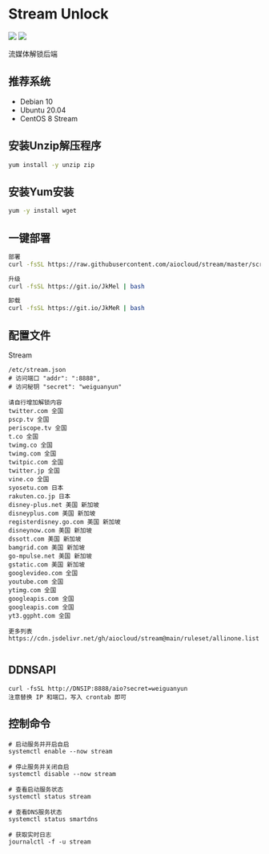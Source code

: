 # Stream Unlock
[![](https://img.shields.io/badge/Telegram-Group-blue)](https://t.me/aioCloud)
[![](https://img.shields.io/badge/Telegram-Channel-green)](https://t.me/aioCloud_channel) 

流媒体解锁后端

## 推荐系统
- Debian 10
- Ubuntu 20.04
- CentOS 8 Stream

## 安装Unzip解压程序
```bash
yum install -y unzip zip
```

## 安装Yum安装
```bash
yum -y install wget
```

## 一键部署
```bash
部署
curl -fsSL https://raw.githubusercontent.com/aiocloud/stream/master/scripts/kickstart.sh | bash

升级
curl -fsSL https://git.io/JkMel | bash

卸载
curl -fsSL https://git.io/JkMeR | bash
```

## 配置文件
Stream
```
/etc/stream.json
# 访问端口 "addr": ":8888",
# 访问秘钥 "secret": "weiguanyun"

请自行增加解锁内容
twitter.com 全国
pscp.tv 全国
periscope.tv 全国
t.co 全国
twimg.co 全国
twimg.com 全国
twitpic.com 全国
twitter.jp 全国
vine.co 全国
syosetu.com 日本
rakuten.co.jp 日本
disney-plus.net 美国 新加坡
disneyplus.com 美国 新加坡
registerdisney.go.com 美国 新加坡
disneynow.com 美国 新加坡
dssott.com 美国 新加坡
bamgrid.com 美国 新加坡
go-mpulse.net 美国 新加坡
gstatic.com 美国 新加坡
googlevideo.com 全国
youtube.com 全国
ytimg.com 全国
googleapis.com 全国
googleapis.com 全国
yt3.ggpht.com 全国

更多列表https://cdn.jsdelivr.net/gh/aiocloud/stream@main/ruleset/allinone.list


```

## DDNSAPI
```
curl -fsSL http://DNSIP:8888/aio?secret=weiguanyun
注意替换 IP 和端口，写入 crontab 即可
```

## 控制命令
```
# 启动服务并开启自启
systemctl enable --now stream

# 停止服务并关闭自启
systemctl disable --now stream

# 查看启动服务状态
systemctl status stream

# 查看DNS服务状态
systemctl status smartdns

# 获取实时日志
journalctl -f -u stream
```
